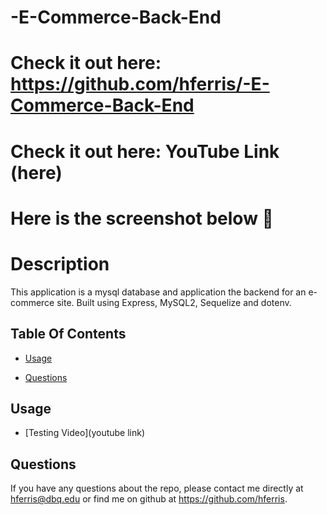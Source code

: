 # -E-Commerce-Back-End
# Check it out here: https://github.com/hferris/-E-Commerce-Back-End 
# Check it out here: YouTube Link (here)
# Here is the screenshot below :star_struck:
<!-- ![Alt text](./public/assets/imgs/snap-shot.png?raw=true "Screenshot"). -->


# Description
This application is a mysql database and application the backend for an e-commerce site. Built using Express, MySQL2, Sequelize and dotenv.

## Table Of Contents

* [Usage](#usage)

* [Questions](#questions)

## Usage
* [Testing Video](youtube link)

## Questions
If you have any questions about the repo, please contact me directly at hferris@dbq.edu or find me on github at https://github.com/hferris.